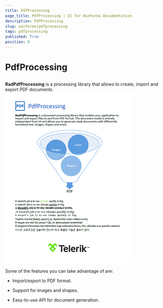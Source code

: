 ```yaml
---
title: PdfProcessing
page_title: PdfProcessing | UI for WinForms Documentation
description: PdfProcessing
slug: winforms/pdfprocessing
tags: pdfprocessing
published: True
position: 0
---
```


# PdfProcessing



## 

__RadPdfProcessing__ is a processing library that allows to create, import and export PDF documents.
        ![pdfprocessing-overview 001](images/pdfprocessing-overview001.png)

Some of the features you can take advantage of are:
        

* Import/export to PDF format.
            

* Support for images and shapes.
            

* Easy-to-use API for document generation.
            
